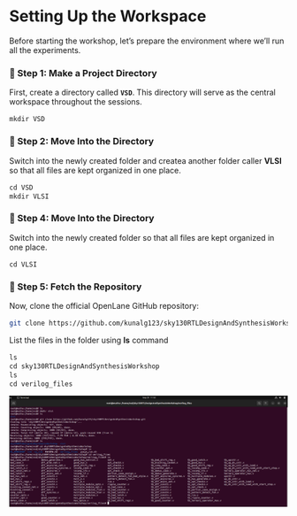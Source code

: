 # Setting Up the Workspace

Before starting the workshop, let’s prepare the environment where we’ll run all the experiments.

### 🔹 Step 1: Make a Project Directory

First, create a directory called **`VSD`**.
This directory will serve as the central workspace throughout the sessions.

```
mkdir VSD
```

### 🔹 Step 2: Move Into the Directory

Switch into the newly created folder and createa another folder caller **VLSI** so that all files are kept organized in one place.

```
cd VSD
mkdir VLSI
```
### 🔹 Step 4: Move Into the Directory

Switch into the newly created folder so that all files are kept organized in one place.

```
cd VLSI
```

### 🔹 Step 5: Fetch the Repository

Now, clone the official OpenLane GitHub repository:

```bash
git clone https://github.com/kunalg123/sky130RTLDesignAndSynthesisWorkshop.git
```
List the files in the folder using **ls** command
```
ls
cd sky130RTLDesignAndSynthesisWorkshop
ls
cd verilog_files
```
![gitclone](https://github.com/Muthukumarj-42/vsd-tapeout/blob/d599eae68919a34346f657b7544c31b71737f822/week-1%20/%20pictures/gitclone.png)
